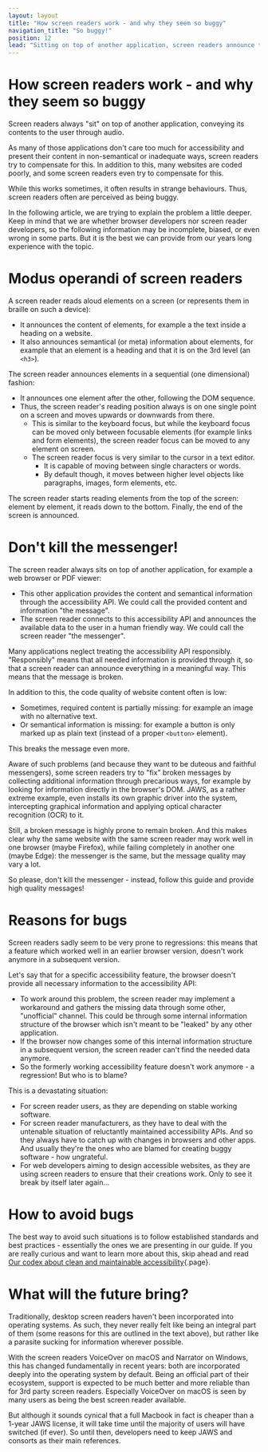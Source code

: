 ```yaml
---
layout: layout
title: "How screen readers work - and why they seem so buggy"
navigation_title: "So buggy!"
position: 12
lead: "Sitting on top of another application, screen readers announce the underlying content - often trying to compensate for inadequate presentation by both the underlying application and its content. This is a very hard task and prone to regressions, as we are trying to explain here."
---
```


# How screen readers work - and why they seem so buggy

Screen readers always "sit" on top of another application, conveying its contents to the user through audio.

As many of those applications don't care too much for accessibility and present their content in non-semantical or inadequate ways, screen readers try to compensate for this. In addition to this, many websites are coded poorly, and some screen readers even try to compensate for this.

While this works sometimes, it often results in strange behaviours. Thus, screen readers often are perceived as being buggy.

In the following article, we are trying to explain the problem a little deeper. Keep in mind that we are whether browser developers nor screen reader developers, so the following information may be incomplete, biased, or even wrong in some parts. But it is the best we can provide from our years long experience with the topic.

# Modus operandi of screen readers

A screen reader reads aloud elements on a screen (or represents them in braille on such a device):

- It announces the content of elements, for example a the text inside a heading on a website.
- It also announces semantical (or meta) information about elements, for example that an element is a heading and that it is on the 3rd level (an `<h3>`).

The screen reader announces elements in a sequential (one dimensional) fashion:

- It announces one element after the other, following the DOM sequence.
- Thus, the screen reader's reading position always is on one single point on a screen and moves upwards or downwards from there.
    - This is similar to the keyboard focus, but while the keyboard focus can be moved only between focusable elements (for example links and form elements), the screen reader focus can be moved to any element on screen.
    - The screen reader focus is very similar to the cursor in a text editor.
        - It is capable of moving between single characters or words.
        - By default though, it moves between higher level objects like paragraphs, images, form elements, etc.

The screen reader starts reading elements from the top of the screen: element by element, it reads down to the bottom. Finally, the end of the screen is announced.

# Don't kill the messenger!

The screen reader always sits on top of another application, for example a web browser or PDF viewer:

- This other application provides the content and semantical information through the accessibility API. We could call the provided content and information "the message".
- The screen reader connects to this accessibility API and announces the available data to the user in a human friendly way. We could call the screen reader "the messenger".

Many applications neglect treating the accessibility API responsibly. "Responsibly" means that all needed information is provided through it, so that a screen reader can announce everything in a meaningful way. This means that the message is broken.

In addition to this, the code quality of website content often is low:

- Sometimes, required content is partially missing: for example an image with no alternative text.
- Or semantical information is missing: for example a button is only marked up as plain text (instead of a proper `<button>` element).

This breaks the message even more.

Aware of such problems (and because they want to be duteous and faithful messengers), some screen readers try to "fix" broken messages by collecting additional information through precarious ways, for example by looking for information directly in the browser's DOM. JAWS, as a rather extreme example, even installs its own graphic driver into the system, intercepting graphical information and applying optical character recognition (OCR) to it.

Still, a broken message is highly prone to remain broken. And this makes clear why the same website with the same screen reader may work well in one browser (maybe Firefox), while failing completely in another one (maybe Edge): the messenger is the same, but the message quality may vary a lot.

So please, don't kill the messenger - instead, follow this guide and provide high quality messages!

# Reasons for bugs

Screen readers sadly seem to be very prone to regressions: this means that a feature which worked well in an earlier browser version, doesn't work anymore in a subsequent version.

Let's say that for a specific accessibility feature, the browser doesn't provide all necessary information to the accessibility API:

- To work around this problem, the screen reader may implement a workaround and gathers the missing data through some other, "unofficial" channel. This could be through some internal information structure of the browser which isn't meant to be "leaked" by any other application.
- If the browser now changes some of this internal information structure in a subsequent version, the screen reader can't find the needed data anymore.
- So the formerly working accessibility feature doesn't work anymore - a regression! But who is to blame?

This is a devastating situation:

- For screen reader users, as they are depending on stable working software.
- For screen reader manufacturers, as they have to deal with the untenable situation of reluctantly maintained accessibility APIs. And so they always have to catch up with changes in browsers and other apps. And usually they're the ones who are blamed for creating buggy software - how ungrateful.
- For web developers aiming to design accessible websites, as they are using screen readers to ensure that their creations work. Only to see it break by itself later again...

# How to avoid bugs

The best way to avoid such situations is to follow established standards and best practices - essentially the ones we are presenting in our guide. If you are really curious and want to learn more about this, skip ahead and read [Our codex about clean and maintainable accessibility](/part--knowledge-about-accessibility---introduction/our-codex-about-clean-and-maintainable-accessibility){.page}.

# What will the future bring?

Traditionally, desktop screen readers haven't been incorporated into operating systems. As such, they never really felt like being an integral part of them (some reasons for this are outlined in the text above), but rather like a parasite sucking for information wherever possible.

With the screen readers VoiceOver on macOS and Narrator on Windows, this has changed fundamentally in recent years: both are incorporated deeply into the operating system by default. Being an official part of their ecosystem, support is expected to be much better and more reliable than for 3rd party screen readers. Especially VoiceOver on macOS is seen by many users as being the best screen reader available.

But although it sounds cynical that a full Macbook in fact is cheaper than a 1-year JAWS license, it will take time until the majority of users will have switched (if ever). So until then, developers need to keep JAWS and consorts as their main references.